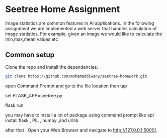 # Seetree Home Assignment
Image statistics are common features in AI applications.
In the following assignment we are implemented a web server that handles
calculation of image statistics. For example, given an image we would like to calculate the
min,max,mean values etc

## Common setup
Clone the repo and install the dependencies.
```bash
git clone https://github.com/mohamaddiwany/seetree-homework.git
```

open Command Prompt and go to the file location then tap 

set FLASK_APP=seetree.py

flask run

you may have to install a lot of package using command prompt like apt install flask , PIL , numpy ,and urllib

after that : Open your Web Browser and navigate to http://127.0.0.1:5000/.



